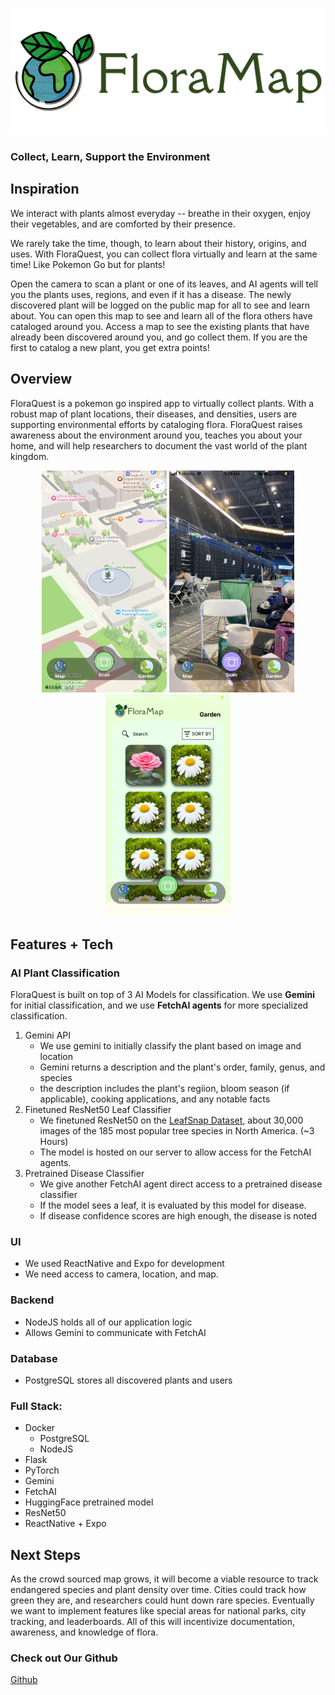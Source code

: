 <p align="center">
  <img src="https://github.com/jeanbaptistedebize/LaHacks/blob/main/floramap.png?raw=true" width="500"/>
</p>

### Collect, Learn, Support the Environment

## Inspiration
We interact with plants almost everyday -- breathe in their oxygen, enjoy their vegetables, and are comforted by their presence. 

We rarely take the time, though, to learn about their history, origins, and uses. With FloraQuest, you can collect flora virtually and learn at the same time! Like Pokemon Go but for plants!

Open the camera to scan a plant or one of its leaves, and AI agents will tell you the plants uses, regions, and even if it has a disease. 
The newly discovered plant will be logged on the public map for all to see and learn about. You can open this map to see and learn all of the flora others have cataloged around you.
Access a map to see the existing plants that have already been discovered around you, and go collect them. 
If you are the first to catalog a new plant, you get extra points!

## Overview
FloraQuest is a pokemon go inspired app to virtually collect plants. With a robust map of plant locations, their diseases, and densities, users are supporting environmental efforts by cataloging flora. 
FloraQuest raises awareness about the environment around you, teaches you about your home, and will help researchers to document the vast world of the plant kingdom. 

<p align="center">
  <img src="https://github.com/jeanbaptistedebize/LaHacks/blob/main/map.png?raw=true" width="200">
  <img src="https://github.com/jeanbaptistedebize/LaHacks/blob/main/camera.png?raw=true" width="200">
  <img src="https://github.com/jeanbaptistedebize/LaHacks/blob/main/garden.png?raw=true" width="200">
  <!--
  <img src="camera.png?raw=true" width="200">
  <img src="map.png?raw=true" width="200">
  <img src="garden.png?raw=true" width="200">
  -->
</p>

## Features + Tech

### AI Plant Classification

FloraQuest is built on top of 3 AI Models for classification. We use **Gemini** for initial classification, and we use **FetchAI agents** for more specialized classification.
1. Gemini API
    - We use gemini to initially classify the plant based on image and location
    - Gemini returns a description and the plant's order, family, genus, and species
    - the description includes the plant's regiion, bloom season (if applicable), cooking applications, and any notable facts
2. Finetuned ResNet50 Leaf Classifier
    - We finetuned ResNet50 on the [LeafSnap Dataset](https://leafsnap.com/dataset/), about 30,000 images of the 185 most popular tree species in North America. (~3 Hours)
    - The model is hosted on our server to allow access for the FetchAI agents.
3. Pretrained Disease Classifier
    - We give another FetchAI agent direct access to a pretrained disease classifier
    - If the model sees a leaf, it is evaluated by this model for disease. 
    - If disease confidence scores are high enough, the disease is noted

### UI

- We used ReactNative and Expo for development
- We need access to camera, location, and map.

### Backend

- NodeJS holds all of our application logic
- Allows Gemini to communicate with FetchAI

### Database

- PostgreSQL stores all discovered plants and users

### Full Stack: 

- Docker
    - PostgreSQL
    - NodeJS
- Flask
- PyTorch
- Gemini
- FetchAI
- HuggingFace pretrained model
- ResNet50
- ReactNative + Expo


## Next Steps
As the crowd sourced map grows, it will become a viable resource to track endangered species and plant density over time. Cities could track how green they are, and researchers could hunt down rare species. 
Eventually we want to implement features like special areas for national parks, city tracking, and leaderboards. All of this will incentivize documentation, awareness, and knowledge of flora. 

### Check out Our Github
[Github](https://github.com/jeanbaptistedebize/LaHacks)




